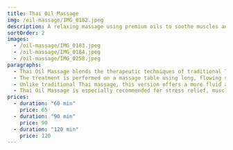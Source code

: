 ```yaml
---
title: Thai Oil Massage
img: /oil-massage/IMG_0182.jpeg
description: A relaxing massage using premium oils to soothe muscles and nourish your skin.
sortOrder: 2
images:
  - /oil-massage/IMG_0183.jpeg
  - /oil-massage/IMG_0184.jpeg
  - /oil-massage/IMG_0258.jpeg
paragraphs:
  - Thai Oil Massage blends the therapeutic techniques of traditional Thai massage with the soothing properties of aromatic oils. This style is perfect for those seeking both physical relief and deep relaxation.
  - The treatment is performed on a massage table using long, flowing strokes, gentle kneading, and acupressure, all while nourishing oils are worked into the skin. The therapist adapts the pressure to your comfort, helping to release muscle tension and calm the nervous system.
  - Unlike traditional Thai massage, this version offers a more fluid and tranquil experience, making it ideal for anyone who prefers a gentler approach. The oils not only help reduce friction during the massage but also hydrate the skin, leaving it soft, smooth, and lightly scented.
  - Thai Oil Massage is especially recommended for stress relief, muscle fatigue, and overall well-being. It's a perfect choice if you want to unwind, disconnect, and enjoy a moment of peace and care.
prices:
  - duration: "60 min"
    price: 65
  - duration: "90 min"
    price: 90
  - duration: "120 min"
    price: 120
---
```


